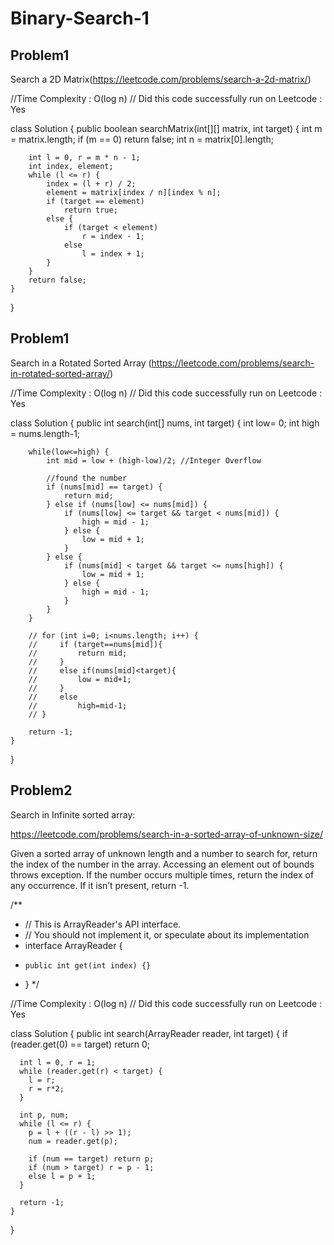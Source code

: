# Binary-Search-1


## Problem1 
Search a 2D Matrix(https://leetcode.com/problems/search-a-2d-matrix/)

//Time Complexity : O(log n)
// Did this code successfully run on Leetcode : Yes

class Solution {
    public boolean searchMatrix(int[][] matrix, int target) {
        int m = matrix.length;
        if (m == 0)
            return false;
        int n = matrix[0].length;

        int l = 0, r = m * n - 1;
        int index, element;
        while (l <= r) {
            index = (l + r) / 2;
            element = matrix[index / n][index % n];
            if (target == element)
                return true;
            else {
                if (target < element)
                    r = index - 1;
                else
                    l = index + 1;
            }
        }
        return false;
    }
}

## Problem1 
Search in a Rotated Sorted Array (https://leetcode.com/problems/search-in-rotated-sorted-array/)

//Time Complexity : O(log n)
// Did this code successfully run on Leetcode : Yes

class Solution {
    public int search(int[] nums, int target) {
        int low= 0;
        int high = nums.length-1;
        
        
        while(low<=high) {
            int mid = low + (high-low)/2; //Integer Overflow
            
            //found the number
            if (nums[mid] == target) {
                return mid;
            } else if (nums[low] <= nums[mid]) {
                if (nums[low] <= target && target < nums[mid]) {
                    high = mid - 1;
                } else {
                    low = mid + 1;
                }
            } else {
                if (nums[mid] < target && target <= nums[high]) {
                    low = mid + 1;
                } else {
                    high = mid - 1;
                }
            }
        }
        
        // for (int i=0; i<nums.length; i++) {
        //     if (target==nums[mid]){
        //         return mid;
        //     }
        //     else if(nums[mid]<target){
        //         low = mid+1;
        //     }
        //     else
        //         high=mid-1;
        // }
        
        return -1;
    }
    
}



## Problem2
Search in Infinite sorted array: 

https://leetcode.com/problems/search-in-a-sorted-array-of-unknown-size/

Given a sorted array of unknown length and a number to search for, return the index of the number in the array. Accessing an element out of bounds throws exception. If the number occurs multiple times, return the index of any occurrence. If it isn’t present, return -1.

/**
 * // This is ArrayReader's API interface.
 * // You should not implement it, or speculate about its implementation
 * interface ArrayReader {
 *     public int get(int index) {}
 * }
 */

//Time Complexity : O(log n)
// Did this code successfully run on Leetcode : Yes

class Solution {
    public int search(ArrayReader reader, int target) {
      if (reader.get(0) == target) return 0;
  
      int l = 0, r = 1;
      while (reader.get(r) < target) {
        l = r;
        r = r*2;
      }

      int p, num;
      while (l <= r) {
        p = l + ((r - l) >> 1);
        num = reader.get(p);
  
        if (num == target) return p;
        if (num > target) r = p - 1;
        else l = p + 1;
      }

      return -1;
    }
  }